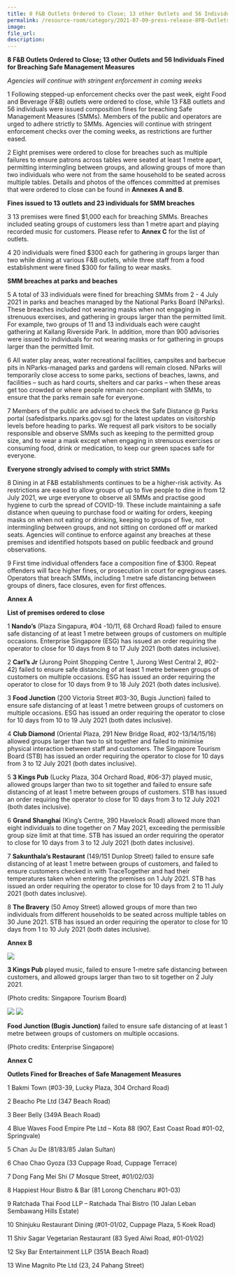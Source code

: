 ```yaml
---  
title: 8 F&B Outlets Ordered to Close; 13 other Outlets and 56 Individuals Fined for Breaching Safe Management Measures
permalink: /resource-room/category/2021-07-09-press-release-8FB-Outlets-Ordered-to-Close-13-Outlets-56-Individuals-Fined/
image:  
file_url:  
description:  
---  
```

**8 F&B Outlets Ordered to Close; 13 other Outlets and 56 Individuals Fined for Breaching Safe Management Measures**

_Agencies will continue with stringent enforcement in coming weeks_

1 Following stepped-up enforcement checks over the past week, eight Food and Beverage (F&B) outlets were ordered to close, while 13 F&B outlets and 56 individuals were issued composition fines for breaching Safe Management Measures (SMMs). Members of the public and operators are urged to adhere strictly to SMMs. Agencies will continue with stringent enforcement checks over the coming weeks, as restrictions are further eased. 

2	Eight premises were ordered to close for breaches such as multiple failures to ensure patrons across tables were seated at least 1 metre apart, permitting intermingling between groups, and allowing groups of more than two individuals who were not from the same household to be seated across multiple tables. Details and photos of the offences committed at premises that were ordered to close can be found in **Annexes A and B**. 

**Fines issued to 13 outlets and 23 individuals for SMM breaches**

3	13 premises were fined $1,000 each for breaching SMMs. Breaches included seating groups of customers less than 1 metre apart and playing recorded music for customers. Please refer to **Annex C** for the list of outlets. 

4	20 individuals were fined $300 each for gathering in groups larger than two while dining at various F&B outlets, while three staff from a food establishment were fined $300 for failing to wear masks.

**SMM breaches at parks and beaches**

5	A total of 33 individuals were fined for breaching SMMs from 2 - 4 July 2021 in parks and beaches managed by the National Parks Board (NParks). These breaches included not wearing masks when not engaging in strenuous exercises, and gathering in groups larger than the permitted limit. For example, two groups of 11 and 13 individuals each were caught gathering at Kallang Riverside Park. In addition, more than 900 advisories were issued to individuals for not wearing masks or for gathering in groups larger than the permitted limit.  

6	All water play areas, water recreational facilities, campsites and barbecue pits in NParks-managed parks and gardens will remain closed. NParks will temporarily close access to some parks, sections of beaches, lawns, and facilities – such as hard courts, shelters and car parks – when these areas get too crowded or where people remain non-compliant with SMMs, to ensure that the parks remain safe for everyone.

7	Members of the public are advised to check the Safe Distance @ Parks portal (safedistparks.nparks.gov.sg) for the latest updates on visitorship levels before heading to parks. We request all park visitors to be socially responsible and observe SMMs such as keeping to the permitted group size, and to wear a mask except when engaging in strenuous exercises or consuming food, drink or medication, to keep our green spaces safe for everyone.

**Everyone strongly advised to comply with strict SMMs**

8	Dining in at F&B establishments continues to be a higher-risk activity. As restrictions are eased to allow groups of up to five people to dine in from 12 July 2021, we urge everyone to observe all SMMs and practise good hygiene to curb the spread of COVID-19. These include maintaining a safe distance when queuing to purchase food or waiting for orders, keeping masks on when not eating or drinking, keeping to groups of five, not intermingling between groups, and not sitting on cordoned off or marked seats. Agencies will continue to enforce against any breaches at these premises and identified hotspots based on public feedback and ground observations. 

9	First time individual offenders face a composition fine of $300. Repeat offenders will face higher fines, or prosecution in court for egregious cases. Operators that breach SMMs, including 1 metre safe distancing between groups of diners, face closures, even for first offences.

**Annex A**

**List of premises ordered to close**

1 **Nando’s** (Plaza Singapura, #04 -10/11, 68 Orchard Road) failed to ensure safe distancing of at least 1 metre between groups of customers on multiple occasions. Enterprise Singapore (ESG) has issued an order requiring the operator to close for 10 days from 8 to 17 July 2021 (both dates inclusive). 

2 **Carl’s Jr** (Jurong Point Shopping Centre 1, Jurong West Central 2, #02-42) failed to ensure safe distancing of at least 1 metre between groups of customers on multiple occasions. ESG has issued an order requiring the operator to close for 10 days from 9 to 18 July 2021 (both dates inclusive). 

3 **Food Junction** (200 Victoria Street #03-30, Bugis Junction) failed to ensure safe distancing of at least 1 metre between groups of customers on multiple occasions. ESG has issued an order requiring the operator to close for 10 days from 10 to 19 July 2021 (both dates inclusive). 

4 **Club Diamond** (Oriental Plaza, 291 New Bridge Road, #02-13/14/15/16) allowed groups larger than two to sit together and failed to minimise physical interaction between staff and customers. The Singapore Tourism Board (STB) has issued an order requiring the operator to close for 10 days from 3 to 12 July 2021 (both dates inclusive).

5 **3 Kings Pub** (Lucky Plaza, 304 Orchard Road, #06-37) played music, allowed groups larger than two to sit together and failed to ensure safe distancing of at least 1 metre between groups of customers. STB has issued an order requiring the operator to close for 10 days from 3 to 12 July 2021 (both dates inclusive).

6 **Grand Shanghai** (King’s Centre, 390 Havelock Road) allowed more than eight individuals to dine together on 7 May 2021, exceeding the permissible group size limit at that time. STB has issued an order requiring the operator to close for 10 days from 3 to 12 July 2021 (both dates inclusive).

7 **Sakunthala’s Restaurant** (149/151 Dunlop Street) failed to ensure safe distancing of at least 1 metre between groups of customers, and failed to ensure customers checked in with TraceTogether and had their temperatures taken when entering the premises on 1 July 2021. STB has issued an order requiring the operator to close for 10 days from 2 to 11 July 2021 (both dates inclusive). 

8 **The Bravery** (50 Amoy Street) allowed groups of more than two individuals from different households to be seated across multiple tables on 30 June 2021. STB has issued an order requiring the operator to close for 10 days from 1 to 10 July 2021 (both dates inclusive).

**Annex B**

![](/news/news-images/3kings.jpg)

**3 Kings Pub** played music, failed to ensure 1-metre safe distancing between customers, and allowed groups larger than two to sit together on 2 July 2021.

(Photo credits: Singapore Tourism Board)

![](/news/news-images/FJ1.jpg)
![](/news/news-images/FJ2.jpg)

**Food Junction (Bugis Junction)** failed to ensure safe distancing of at least 1 metre between groups of customers on multiple occasions.

(Photo credits: Enterprise Singapore)

**Annex C**

**Outlets Fined for Breaches of Safe Management Measures**

1 Bakmi Town (#03-39, Lucky Plaza, 304 Orchard Road) 

2 Beacho Pte Ltd (347 Beach Road)

3 Beer Belly (349A Beach Road) 

4 Blue Waves Food Empire Pte Ltd – Kota 88 (907, East Coast Road #01-02, Springvale)

5 Chan Ju De (81/83/85 Jalan Sultan)

6 Chao Chao Gyoza (33 Cuppage Road, Cuppage Terrace) 

7 Dong Fang Mei Shi (7 Mosque Street, #01/02/03) 

8 Happiest Hour Bistro & Bar (81 Lorong Chencharu #01-03)

9 Ratchada Thai Food LLP – Ratchada Thai Bistro (10 Jalan Leban Sembawang Hills Estate)

10 Shinjuku Restaurant Dining (#01-01/02, Cuppage Plaza, 5 Koek Road) 

11 Shiv Sagar Vegetarian Restaurant (83 Syed Alwi Road, #01-01/02)

12 Sky Bar Entertainment LLP (351A Beach Road)

13 Wine Magnito Pte Ltd (23, 24 Pahang Street)
